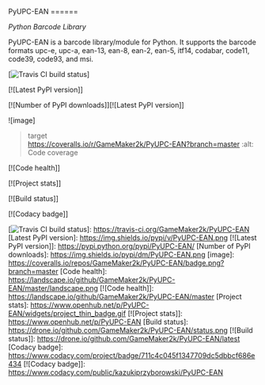 PyUPC-EAN ======

*Python Barcode Library*

PyUPC-EAN is a barcode library/module for Python. It supports the barcode formats upc-e, upc-a, ean-13, ean-8, ean-2, ean-5, itf14, codabar, code11, code39, code93, and msi.

[![Travis CI build status]]

[![Latest PyPI version]]

[![Number of PyPI downloads]][![Latest PyPI version]]

![image]

> target  
> <https://coveralls.io/r/GameMaker2k/PyUPC-EAN?branch=master> :alt: Code coverage
>
[![Code health]]

[![Project stats]]

[![Build status]]

[![Codacy badge]]

  [Travis CI build status]: https://api.travis-ci.org/GameMaker2k/PyUPC-EAN.svg?branch=master
  [![Travis CI build status]]: https://travis-ci.org/GameMaker2k/PyUPC-EAN
  [Latest PyPI version]: https://img.shields.io/pypi/v/PyUPC-EAN.png
  [![Latest PyPI version]]: https://pypi.python.org/pypi/PyUPC-EAN/
  [Number of PyPI downloads]: https://img.shields.io/pypi/dm/PyUPC-EAN.png
  [image]: https://coveralls.io/repos/GameMaker2k/PyUPC-EAN/badge.png?branch=master
  [Code health]: https://landscape.io/github/GameMaker2k/PyUPC-EAN/master/landscape.png
  [![Code health]]: https://landscape.io/github/GameMaker2k/PyUPC-EAN/master
  [Project stats]: https://www.openhub.net/p/PyUPC-EAN/widgets/project_thin_badge.gif
  [![Project stats]]: https://www.openhub.net/p/PyUPC-EAN
  [Build status]: https://drone.io/github.com/GameMaker2k/PyUPC-EAN/status.png
  [![Build status]]: https://drone.io/github.com/GameMaker2k/PyUPC-EAN/latest
  [Codacy badge]: https://www.codacy.com/project/badge/711c4c045f1347709dc5dbbcf686e434
  [![Codacy badge]]: https://www.codacy.com/public/kazukiprzyborowski/PyUPC-EAN
